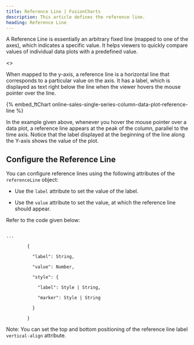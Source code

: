 ```yaml
---
title: Reference Line | FusionCharts
description: This article defines the reference line.
heading: Reference Line
---
```


A Reference Line is essentially an arbitrary fixed line (mapped to one of the axes), which indicates a specific value. It helps viewers to quickly compare values of individual data plots with a predefined value.

<<Annotated Image>>

When mapped to the y-axis, a reference line is a horizontal line that corresponds to a particular value on the axis. It has a label, which is displayed as text right below the line when the viewer hovers the mouse pointer over the line. 

{% embed_ftChart online-sales-single-series-column-data-plot-reference-line %}

In the example given above, whenever you hover the mouse pointer over a data plot, a reference line appears at the peak of the column, parallel to the time axis. Notice that the label displayed at the beginning of the line along the Y-axis shows the value of the plot.

## Configure the Reference Line

You can configure reference lines using the following attributes of the `referenceLine` object:

* Use the `label` attribute to set the value of the label.

* Use the `value` attribute to set the value, at which the reference line should appear.

Refer to the code given below:

```

...

        {

          "label": String,

          "value": Number,

          "style": {

            "label": Style | String,

            "marker": Style | String

          }

        }

```

Note: You can set the top and bottom positioning of the reference line label `vertical-align` attribute.